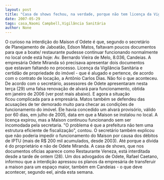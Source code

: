 ```yaml
---
layout: post
title: "Casa de shows fechou, na verdade, porque não tem licença da Vigilância Sanitária"
date: 2007-05-29
tags: casa,Naomi Campbell,Vigilância Sanitária
author: None
---
```

O curioso na interdi&ccedil;&atilde;o do Maison d&acute;Odete &eacute; que, segundo o secret&aacute;rio de&nbsp;Planejamento de Jaboat&atilde;o, Edson Matos, faltavam poucos documentos para que&nbsp;a boate/ restaurante pudesse continuar funcionando normalmente no local&nbsp;onde est&aacute; hoje: Av. Bernardo Vieira de Melo, 8.036, Candeias.
A empres&aacute;ria Odete Miranda s&oacute; precisava apresentar dois documentos que&nbsp;estavam faltando no processo. Licen&ccedil;a da Vigil&acirc;ncia Sanit&aacute;ria e certid&atilde;o&nbsp;de propriedade do im&oacute;vel - que &eacute; alugado e pertence, de acordo com o&nbsp;contrato de loca&ccedil;&atilde;o, a Ant&ocirc;nio Carlos Dias.
N&atilde;o foi o que aconteceu. De acordo com o secret&aacute;rio, assessores de Odete&nbsp;apresentaram nesta ter&ccedil;a (29) uma falsa renova&ccedil;&atilde;o de&nbsp;alvar&aacute;&nbsp;para funcionamento, obtida em&nbsp;janeiro de 2006 (ver post mais abaixo). E agora a situa&ccedil;&atilde;o ficou&nbsp;complicada para a empres&aacute;ria.
Matos tamb&eacute;m se defendeu das acusa&ccedil;&otilde;es de ter demorado muito para checar&nbsp;as condi&ccedil;&otilde;es de funcionamento do im&oacute;vel. Ele havia concedido um alvar&aacute;&nbsp;provis&oacute;rio, v&aacute;lido por 60 dias, em julho de 2005, data em que a Maison se&nbsp;instalou no local. 
A licen&ccedil;a expirou, mas a Maison continuou funcionando sem ser incomodada&nbsp;pela secretaria. &quot;O problema &eacute; que a prefeitura n&atilde;o tem uma estrutura&nbsp;eficiente de fiscaliza&ccedil;&atilde;o&quot;, contou.
O secret&aacute;rio tamb&eacute;m explicou que n&atilde;o poderia impedir o funcionamento do&nbsp;Maison por causa dos d&eacute;bitos de IPTU (mais de R$ 200 mil acumulados, desde&nbsp;2003). At&eacute; porque a d&iacute;vida &eacute; do propriet&aacute;rio e n&atilde;o de Odete Miranda.
A casa de shows, que nos documentos oficias aparece como Restaurante Veneza, est&aacute; interditada desde a tarde de ontem (28).&nbsp;Um dos advogados de Odete, Rafael Caetano, informou que a interdi&ccedil;&atilde;o apressou os planos da empres&aacute;ria de transferuir a maison para um espa&ccedil;o maior, tamb&eacute;m em Candeias - o que deve acontecer, segundo eel, ainda esta semana. 